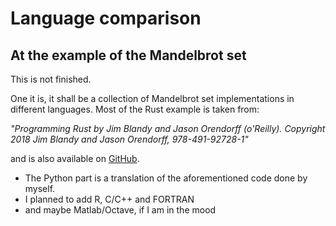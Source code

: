 # Language comparison
## At the example of the Mandelbrot set

This is not finished.

One it is, it shall be a collection of Mandelbrot set implementations in 
different languages.
Most of the Rust example is taken from:

  *"Programming Rust by Jim Blandy and Jason Orendorff (o'Reilly). Copyright 
  2018 Jim Blandy and Jason Orendorff, 978-491-92728-1"*
    
and is also available on [GitHub](https://github.com/ProgrammingRust).

    
  - The Python part is a translation of the aforementioned code done by myself.
  - I planned to add R, C/C++ and FORTRAN 
  - and maybe Matlab/Octave, if I am in the mood